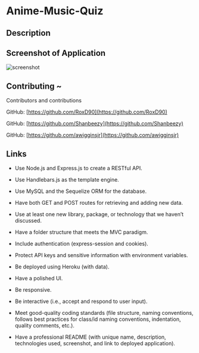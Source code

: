 # Anime-Music-Quiz

## Description

## Screenshot of Application

![screenshot]()

## Contributing ~

Contributors and contributions

GitHub:
[https://github.com/RoxD90](https://github.com/RoxD90)

GitHub:
[https://github.com/Shanbeezy](https://github.com/Shanbeezy)

GitHub:
[https://github.com/awigginsjr](https://github.com/awigginsjr)

## Links

- Use Node.js and Express.js to create a RESTful API.

- Use Handlebars.js as the template engine.

- Use MySQL and the Sequelize ORM for the database.

- Have both GET and POST routes for retrieving and adding new data.

- Use at least one new library, package, or technology that we haven’t discussed.

- Have a folder structure that meets the MVC paradigm.

- Include authentication (express-session and cookies).

- Protect API keys and sensitive information with environment variables.

- Be deployed using Heroku (with data).

- Have a polished UI.

- Be responsive.

- Be interactive (i.e., accept and respond to user input).

- Meet good-quality coding standards (file structure, naming conventions, follows best practices for class/id naming conventions, indentation, quality comments, etc.).

- Have a professional README (with unique name, description, technologies used, screenshot, and link to deployed application).
